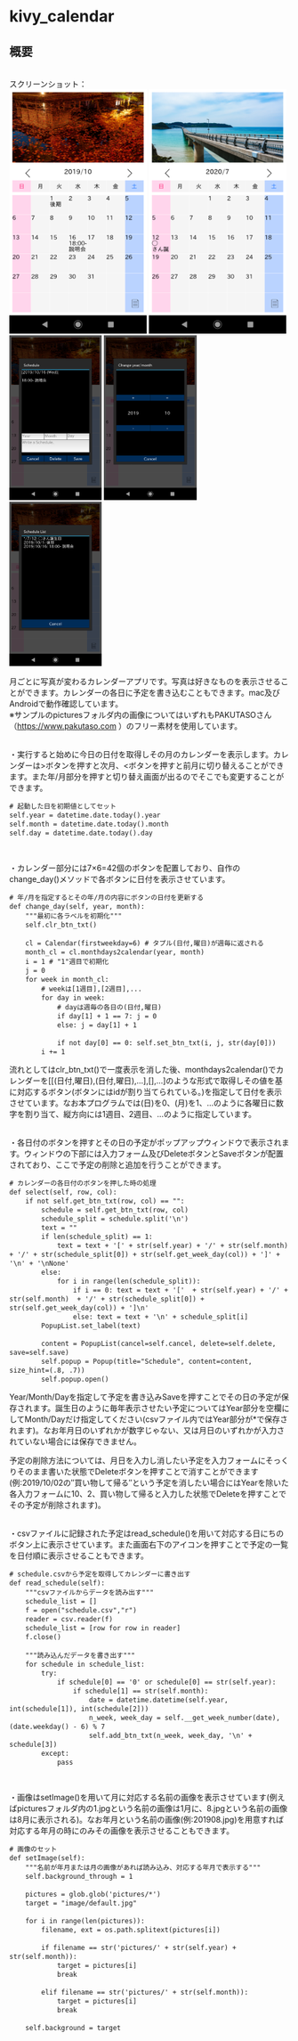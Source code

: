 # kivy_calendar

## 概要
<br>スクリーンショット：<br>
<img src="Screenshot_1.png" width="49%"> <img src="Screenshot_2.png" width="49%">
<img src="Screenshot_3.png" width="33%"> <img src="Screenshot_4.png" width="33%"> <img src="Screenshot_5.png" width="33%">

月ごとに写真が変わるカレンダーアプリです。写真は好きなものを表示させることができます。カレンダーの各日に予定を書き込むこともできます。mac及びAndroidで動作確認しています。<br>
※サンプルのpicturesフォルダ内の画像についてはいずれもPAKUTASOさん（https://www.pakutaso.com ）のフリー素材を使用しています。
<br><br>

・実行すると始めに今日の日付を取得しその月のカレンダーを表示します。カレンダーは>ボタンを押すと次月、<ボタンを押すと前月に切り替えることができます。また年/月部分を押すと切り替え画面が出るのでそこでも変更することができます。
~~~
# 起動した日を初期値としてセット
self.year = datetime.date.today().year
self.month = datetime.date.today().month
self.day = datetime.date.today().day
~~~
<br>

・カレンダー部分には7×6=42個のボタンを配置しており、自作のchange_day()メソッドで各ボタンに日付を表示させています。
~~~
# 年/月を指定するとその年/月の内容にボタンの日付を更新する
def change_day(self, year, month):
    """最初に各ラベルを初期化"""
    self.clr_btn_txt()

    cl = Calendar(firstweekday=6) # タプル(日付,曜日)が週毎に返される
    month_cl = cl.monthdays2calendar(year, month)
    i = 1 # "1"週目で初期化
    j = 0
    for week in month_cl:
        # weekは[1週目],[2週目],...
        for day in week:
            # dayは週毎の各日の(日付,曜日)
            if day[1] + 1 == 7: j = 0
            else: j = day[1] + 1

            if not day[0] == 0: self.set_btn_txt(i, j, str(day[0]))
        i += 1
~~~

流れとしてはclr_btn_txt()で一度表示を消した後、monthdays2calendar()でカレンダーを[[(日付,曜日),(日付,曜日),…],[],…]のような形式で取得しその値を基に対応するボタン(ボタンにはidが割り当てられている。)を指定して日付を表示させています。なお本プログラムでは(日)を0、(月)を1、…のように各曜日に数字を割り当て、縦方向には1週目、2週目、…のように指定しています。
<br><br>

・各日付のボタンを押すとその日の予定がポップアップウィンドウで表示されます。ウィンドウの下部には入力フォーム及びDeleteボタンとSaveボタンが配置されており、ここで予定の削除と追加を行うことができます。
~~~
# カレンダーの各日付のボタンを押した時の処理
def select(self, row, col):
    if not self.get_btn_txt(row, col) == "":
        schedule = self.get_btn_txt(row, col)
        schedule_split = schedule.split('\n')
        text = ""
        if len(schedule_split) == 1:
            text = text + '[' + str(self.year) + '/' + str(self.month)  + '/' + str(schedule_split[0]) + str(self.get_week_day(col)) + ']' + '\n' + '\nNone'
        else:
            for i in range(len(schedule_split)):
                if i == 0: text = text + '['  + str(self.year) + '/' + str(self.month)  + '/' + str(schedule_split[0]) + str(self.get_week_day(col)) + ']\n'
                else: text = text + '\n' + schedule_split[i]
        PopupList.set_label(text)

        content = PopupList(cancel=self.cancel, delete=self.delete, save=self.save)
        self.popup = Popup(title="Schedule", content=content, size_hint=(.8, .7))
        self.popup.open()
~~~

Year/Month/Dayを指定して予定を書き込みSaveを押すことでその日の予定が保存されます。誕生日のように毎年表示させたい予定についてはYear部分を空欄にしてMonth/Dayだけ指定してください(csvファイル内ではYear部分が*で保存されます)。なお年月日のいずれかが数字じゃない、又は月日のいずれかが入力されていない場合には保存できません。<br>

予定の削除方法については、月日を入力し消したい予定を入力フォームにそっくりそのまま書いた状態でDeleteボタンを押すことで消すことができます(例:2019/10/02の″買い物して帰る″という予定を消したい場合にはYearを除いた各入力フォームに10、2、買い物して帰ると入力した状態でDeleteを押すことでその予定が削除されます)。<br>
<br>

・csvファイルに記録された予定はread_schedule()を用いて対応する日にちのボタン上に表示させています。また画面右下のアイコンを押すことで予定の一覧を日付順に表示させることもできます。
~~~
# schedule.csvから予定を取得してカレンダーに書き出す
def read_schedule(self):
    """csvファイルからデータを読み出す"""
    schedule_list = []
    f = open("schedule.csv","r")
    reader = csv.reader(f)
    schedule_list = [row for row in reader]
    f.close()

    """読み込んだデータを書き出す"""
    for schedule in schedule_list:
        try:
            if schedule[0] == '0' or schedule[0] == str(self.year):
                if schedule[1] == str(self.month):
                    date = datetime.datetime(self.year, int(schedule[1]), int(schedule[2]))
                    n_week, week_day = self.__get_week_number(date), (date.weekday() - 6) % 7
                    self.add_btn_txt(n_week, week_day, '\n' + schedule[3])
        except:
            pass
~~~
<br>

・画像はsetImage()を用いて月に対応する名前の画像を表示させています(例えばpicturesフォルダ内の1.jpgという名前の画像は1月に、8.jpgという名前の画像は8月に表示される)。なお年月という名前の画像(例:201908.jpg)を用意すれば対応する年月の時にのみその画像を表示させることもできます。
~~~
# 画像のセット
def setImage(self):
    """名前が年月または月の画像があれば読み込み、対応する年月で表示する"""
    self.background_through = 1

    pictures = glob.glob('pictures/*')
    target = "image/default.jpg"

    for i in range(len(pictures)):
        filename, ext = os.path.splitext(pictures[i])

        if filename == str('pictures/' + str(self.year) + str(self.month)):
            target = pictures[i]
            break

        elif filename == str('pictures/' + str(self.month)):
            target = pictures[i]
            break

    self.background = target
~~~
